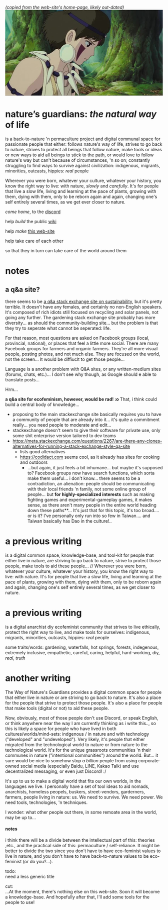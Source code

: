 *(copied from the web-site's home-page, likely out-dated)*
![](docs/assets/images/beautiful.jpg?raw=true)

# nature’s guardians: *the natural way* of life
is a back-to-nature 'n permaculture project and digital communal space for passionate people that either: follows nature's way of life, strives to go back to nature, strives to protect all beings that follow nature, make tools or ideas or new ways to aid all beings to stick to the path, or would love to follow nature's way but can't because of circumstances, 'n so on; constantly struggling to find ways to survive against civilization: indigenous, migrants, minorities, outcasts, hippies: *real* people

Wherever you were born, whatever your culture, whatever your history, you know the right way to live: with nature, *slowly* and *carefully*. It's for people that live a slow life, living and learning at the pace of plants, growing with them, dying with them, only to be reborn again and again, changing one's self entirely several times, as we get ever closer to nature.

*come home*, to the [discord](https://discord.gg/2vv643p)
 
help *build* the public [wiki](https://github.com/rahil627/nature-guardian-anarchy/wiki)

help *make* [this web-site](https://github.com/rahil627/nature-guardian-anarchy)

help take care of each other

so that they in turn can take care of the world around them


# notes

## a q&a site?
there seems to be [a q&a stack exchange site on sustainability](https://sustainability.stackexchange.com), but it's pretty terrible. It doesn't have any females, and certainly no non-English speakers. It's composed of rich idiots still focused on recycling and solar panels, not going any further. The gardening stack exchange site probably has more diversity... as should the community-building site... but the problem is that they try to seperate what cannot be seperated: life.

For that reason, most questions are asked on Facebook groups (local, provincial, national), or places that feel a little more social. There are many Facebook groups for farmers and organic farmers. They're all more visual people, posting photos, and not much else. They are focused on the world, not the screen... It would be diffiuclt to get those people...

Language is a another problem with Q&A sites, or any written-medium sites (forums, chats, etc.)... I don't see why though, as Google should e able to translate posts...

Hrm...

**a q&a site for ecofeminism, however, would be rad! :o** That, i think could build a central body of knowledge...
  - proposing to the main stackexchange site basically requires you to have a community of people that are already into it... it's quite a commitment really... you need people to moderate and edit...
  - stackexchange doesn't seem to give their software for private use, only some shit enterprise version tailored to dev teams
  - https://meta.stackexchange.com/questions/2267/are-there-any-clones-alternatives-for-running-a-stack-exchange-style-qa-site
    - lists good alternatives
    - https://codidact.com seems cool, as it already has sites for cooking and outdoors
      - ...but again, it just feels a bit inhumane... but maybe it's supposed to? Facebook groups now have search functions, which sorta make them useful... i don't know... there seems to be a contradiction, an alienation: people should be communicating with their local friends 'n family, not some online group of people... but **for highly-specialized interests** such as making fighting games and experimental-gameplay games, it makes sense, as there aren't many people in the entire world heading down these paths**... It's just that for this topic, it's too broad.... or is it? I've personally only run into so few in Taiwan.... and Taiwan basically has Dao in the culture!..


# a previous writing
is a digital common space, knowledge-base, and tool-kit for people that either live in nature, are striving to go back to nature, strive to protect those people, make tools to aid these people... // Wherever you were born, whatever your culture, whatever your history, you know the right way to live: with nature. It's for people that live a slow life, living and learning at the pace of plants, growing with them, dying with them, only to be reborn again and again, changing one's self entirely several times, as we get closer to nature.

# a previous writing
is a digital anarchist diy ecofeminist community that strives to live ethically, protect the right way to live, and make tools for ourselves: indigenous, migrants, minorities, outcasts, hippies: *real* people

some traits/words: gardening, waterfalls, hot springs, forests, indegenous, extremely inclusive, empathetic, careful, caring, helpful, hard-working, diy, *real*, *truth*

# another writing
The Way of Nature's Guardians provides a digital common space for people that either live in nature or are striving to go back to nature. It's also a place for the people that strive to protect those people. It's also a place for people that make tools (digital or not) to aid these people.

Now, obviously, most of those people don't use Discord, or speak English, or think anywhere near the way I am currently thinking as i write this.., so this is likely a space for people who have lived in both cultures/worlds/mind-sets: indgenous / in nature and with technology ("developed" and "undeveloped"). Very likely, it's people that either migrated from the technological world to nature or from nature to the technological world. It's for the unique grassroots communities 'n their communes in nature ("intentional communities") around the world. But... it sure would be nice to somehow stop *a billion* people from using corporate-owned social media (especially Baidu, LINE, Kakao Talk) and use decentralized messaging, or even just Discord! :/

It's up to us to make a digital world that fits our own worlds, in the languages we live. I personally have a set of tool ideas to aid nomads, anarchists, homeless peopels, buskers, street-vendors, garderners, farmers, people living in nature: us. We need to survive. We need power. We need tools, technologies, 'n techniques.

I wonder: what other people out there, in some remoate area in the world, may be up to...

#### notes
i think there will be a divide between the intellectual part of this: theories ,etc., and the practical side of this: permaculture / self-reliance. It might be better to divide the two since you don't have to have eco-feminist values to live in nature, and you don't have to have back-to-nature values to be eco-feminist (or do you?...).

todo:  
need a less generic title

cut:  
...At the moment, there's nothing else on this web-site. Soon it will become a knowledge-base. And hopefully after that, 
I'll add some tools for the people to use!
